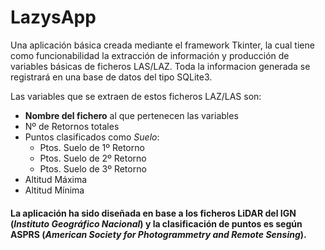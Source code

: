 # LazysApp
Una aplicación básica creada mediante el framework Tkinter, la cual tiene como funcionabilidad la extracción de información y producción de variables básicas de ficheros LAS/LAZ. Toda la informacion generada se registrará en una base de datos del tipo SQLite3.

Las variables que se extraen de estos ficheros LAZ/LAS son:
- __Nombre del fichero__ al que pertenecen las variables
- Nº de Retornos totales
- Puntos clasificados como _Suelo_:
  -  Ptos. Suelo de 1º Retorno
  -  Ptos. Suelo de 2º Retorno
  -  Ptos. Suelo de 3º Retorno
- Altitud Máxima
- Altitud Mínima

#### La aplicación ha sido diseñada en base a los ficheros LiDAR del IGN (_Instituto Geográfico Nacional_) y la clasificación de puntos es según ASPRS (_American Society for Photogrammetry and Remote Sensing_).
